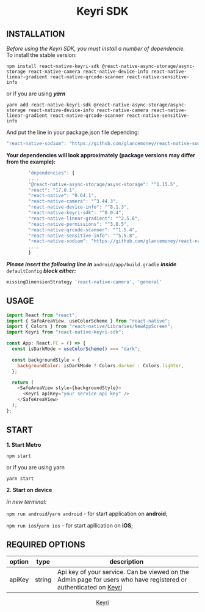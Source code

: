 <div  align="center">
  <h1>Keyri SDK</h1>
</div>

## INSTALLATION

_Before using the Keyri SDK, you must install a number of dependencie._  
To install the stable version:

`npm install react-native-keyri-sdk @react-native-async-storage/async-storage react-native-camera react-native-device-info react-native-linear-gradient react-native-qrcode-scanner react-native-sensitive-info`

or if you are using **_yarn_**

`yarn add react-native-keyri-sdk @react-native-async-storage/async-storage react-native-device-info react-native-camera react-native-linear-gradient react-native-qrcode-scanner react-native-sensitive-info`

And put the line in your package.json file depending:

```js
"react-native-sodium": "https://github.com/glancemoney/react-native-sodium"`
```

**Your dependencies will look approximately (package versions may differ from the example):**

```js
        "dependencies": {
        ....
        "@react-native-async-storage/async-storage": "^1.15.5",
        "react": "17.0.1",
        "react-native": "0.64.1",
        "react-native-camera": "^3.44.3",
        "react-native-device-info": "^8.1.3",
        "react-native-keyri-sdk": "^0.0.4",
        "react-native-linear-gradient": "^2.5.6",
        "react-native-permissions": "^3.0.5",
        "react-native-qrcode-scanner": "^1.5.4",
        "react-native-sensitive-info": "^5.5.8",
        "react-native-sodium": "https://github.com/glancemoney/react-native-sodium"
        ....
        }
```

**_Please insert the following line in_** `android/app/build.gradle` **_inside_** `defaultConfig` **_block either:_**

```js
missingDimensionStrategy 'react-native-camera', 'general'
```

## USAGE

```js
import React from "react";
import { SafeAreaView, useColorScheme } from "react-native";
import { Colors } from "react-native/Libraries/NewAppScreen";
import Keyri from "react-native-keyri-sdk";

const App: React.FC = () => {
  const isDarkMode = useColorScheme() === "dark";

  const backgroundStyle = {
    backgroundColor: isDarkMode ? Colors.darker : Colors.lighter,
  };

  return (
    <SafeAreaView style={backgroundStyle}>
      <Keyri apiKey="your service api key" />
    </SafeAreaView>
  );
};
```

## START

**1. Start Metro**

`npm start`

or if you are using yarn

`yarn start`

**2. Start on device**

_in new terminal:_

`npm run android`/`yarn android` - for start application on **android**;

`npm run ios`/`yarn ios` - for start apllication on **iOS**;

## REQUIRED OPTIONS

| **option** | **type** | **description**                                                                                                                      |
| ---------- | -------- | ------------------------------------------------------------------------------------------------------------------------------------ |
| apiKey     | string   | Api key of your service. Can be viewed on the Admin page for users who have registered or authenticated on [Keyri](https://keyri.co) |

<div  align="center">
  <a href="https://keyri.co" target="_blank">Keyri</a>
</div>
